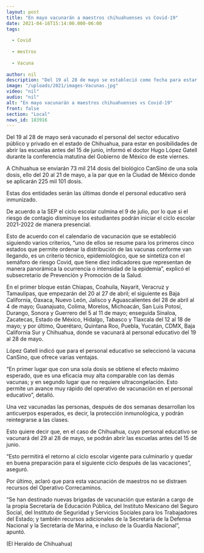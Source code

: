 ```yaml
---
layout: post
title: "En mayo vacunarán a maestros chihuahuenses vs Covid-19"
date: 2021-04-16T15:14:00.000-06:00
tags:
  
  - Covid
  
  - mestros
  
  - Vacuna
  
author: nil
description: "Del 19 al 28 de mayo se estableció como fecha para estar en posibilidades de abrir las escuelas antes del 15 de junio"
image: "/uploads/2021/images-Vacunas.jpg"
video: "nil"
audio: "nil"
alt: "En mayo vacunarán a maestros chihuahuenses vs Covid-19"
front: false
section: "Local"
news_id: 183916
---
```


Del 19 al 28 de mayo será vacunado el personal del sector educativo público y privado en el estado de Chihuahua, para estar en posibilidades de abrir las escuelas antes del 15 de junio, informó el doctor Hugo López Gatell durante la conferencia matutina del Gobierno de México de este viernes.

A Chihuahua se enviarán 73 mil 214 dosis del biológico CanSino de una sola dosis, ello del 20 al 21 de mayo, a la par que en la Ciudad de México donde se aplicarán 225 mil 101 dosis.

Estas dos entidades serán las últimas donde el personal educativo será inmunizado.

De acuerdo a la SEP el ciclo escolar culmina el 9 de julio, por lo que si el riesgo de contagio disminuye los estudiantes podrán iniciar el ciclo escolar 2021-2022 de manera presencial.

Esto de acuerdo con el calendario de vacunación que se estableció siguiendo varios criterios, “uno de ellos se resume para los primeros cinco estados que permite ordenar la distribución de las vacunas conforme van llegando, es un criterio técnico, epidemiológico, que se sintetiza con el semáforo de riesgo Covid, que tiene diez indicadores que representan de manera panorámica la ocurrencia o intensidad de la epidemia”, explicó el subsecretario de Prevención y Promoción de la Salud.

En el primer bloque están Chiapas, Coahuila, Nayarit, Veracruz y Tamaulipas, que empezarán del 20 al 27 de abril; el siguiente es Baja California, Oaxaca, Nuevo León, Jalisco y Aguascalientes del 28 de abril al 4 de mayo; Guanajuato, Colima, Morelos, Michoacán, San Luis Potosí, Durango, Sonora y Guerrero del 5 al 11 de mayo; enseguida Sinaloa, Zacatecas, Estado de México, Hidalgo, Tabasco y Tlaxcala del 12 al 18 de mayo; y por último, Querétaro, Quintana Roo, Puebla, Yucatán, CDMX, Baja California Sur y Chihuahua, donde se vacunará al personal educativo del 19 al 28 de mayo.

López Gatell indicó que para el personal educativo se seleccionó la vacuna CanSino, que ofrece varias ventajas.

“En primer lugar que con una sola dosis se obtiene el efecto máximo esperado, que es una eficacia muy alta comparable con las demás vacunas; y en segundo lugar que no requiere ultracongelación. Esto permite un avance muy rápido del operativo de vacunación en el personal educativo”, detalló.

Una vez vacunadas las personas, después de dos semanas desarrollan los anticuerpos esperados, es decir, la protección inmunológica, y podrán reintegrarse a las clases.

Esto quiere decir que, en el caso de Chihuahua, cuyo personal educativo se vacunará del 29 al 28 de mayo, se podrán abrir las escuelas antes del 15 de junio.

“Esto permitirá el retorno al ciclo escolar vigente para culminarlo y quedar en buena preparación para el siguiente ciclo después de las vacaciones”, aseguró.

Por último, aclaró que para esta vacunación de maestros no se distraen recursos del Operativo Correcaminos.

“Se han destinado nuevas brigadas de vacunación que estarán a cargo de la propia Secretaría de Educación Pública, del Instituto Mexicano del Seguro Social, del Instituto de Seguridad y Servicios Sociales para los Trabajadores del Estado; y también recursos adicionales de la Secretaría de la Defensa Nacional y la Secretaría de Marina, e incluso de la Guardia Nacional”, apuntó.

(El Heraldo de Chihuahua)